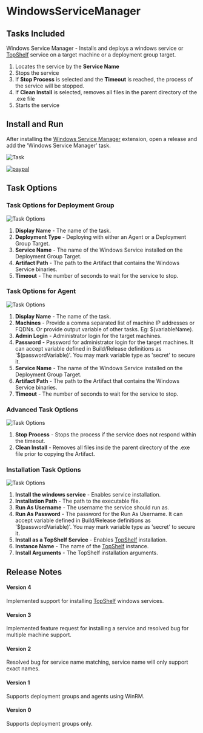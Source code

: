 # WindowsServiceManager

## Tasks Included

Windows Service Manager - Installs and deploys a windows service or [TopShelf](https://github.com/Topshelf/Topshelf) service on a target machine or a deployment group target.

1. Locates the service by the **Service Name**
2. Stops the service
3. If **Stop Process** is selected and the **Timeout** is reached, the process of the service will be stopped.
4. If **Clean Install** is selected, removes all files in the parent directory of the .exe file
5. Starts the service

## Install and Run

After installing the [Windows Service Manager](https://marketplace.visualstudio.com/items?itemName=MDSolutions.WindowsServiceManagerWindowsServiceManager) extension, open a release and add the 'Windows Service Manager' task.

![Task](https://github.com/Dejulia489/WindowsServiceManager/blob/master/Images/Task.png?raw=true "Task")

[![paypal](https://www.paypalobjects.com/en_US/i/btn/btn_donateCC_LG.gif)](https://www.paypal.com/cgi-bin/webscr?cmd=_donations&business=M69DLQ52C5RP2&currency_code=USD&source=url)

## Task Options

### Task Options for Deployment Group

![Task Options](https://github.com/Dejulia489/WindowsServiceManager/blob/master/Images/TaskOptionsDeploymentGroup.png?raw=true "Task Options Deployment Group")

1. **Display Name** - The name of the task.
2. **Deployment Type** - Deploying with either an Agent or a Deployment Group Target.
3. **Service Name** - The name of the Windows Service installed on the Deployment Group Target.
4. **Artifact Path** - The path to the Artifact that contains the Windows Service binaries.
5. **Timeout** - The number of seconds to wait for the service to stop.

### Task Options for Agent

![Task Options](https://github.com/Dejulia489/WindowsServiceManager/blob/master/Images/TaskOptionsAgent.png?raw=true "Task Options Agent")

1. **Display Name** - The name of the task.
2. **Machines** - Provide a comma separated list of machine IP addresses or FQDNs. Or provide output variable of other tasks. Eg: $(variableName).
3. **Admin Login** - Administrator login for the target machines.
4. **Password** - Password for administrator login for the target machines. It can accept variable defined in Build/Release definitions as '$(passwordVariable)'. You may mark variable type as 'secret' to secure it.
5. **Service Name** - The name of the Windows Service installed on the Deployment Group Target.
6. **Artifact Path** - The path to the Artifact that contains the Windows Service binaries.
7. **Timeout** - The number of seconds to wait for the service to stop.

### Advanced Task Options

![Task Options](https://github.com/Dejulia489/WindowsServiceManager/blob/master/Images/TaskOptionsAdvanced.png?raw=true "Advanced Task Options")

1. **Stop Process** - Stops the process if the service does not respond within the timeout.
2. **Clean Install** - Removes all files inside the parent directory of the .exe file prior to copying the Artifact.

### Installation Task Options

![Task Options](https://github.com/Dejulia489/WindowsServiceManager/blob/master/Images/TaskOptionsInstallation.png?raw=true "Installation Task Options")

1. **Install the windows service** - Enables service installation.
2. **Installation Path** - The path to the executable file.
3. **Run As Username** - The username the service should run as.
4. **Run As Password** - The password for the Run As Username. It can accept variable defined in Build/Release definitions as '$(passwordVariable)'. You may mark variable type as 'secret' to secure it.
5. **Install as a TopShelf Service** - Enables [TopShelf](https://github.com/Topshelf/Topshelf) installation.
6. **Instance Name** - The name of the [TopShelf](https://github.com/Topshelf/Topshelf) instance.
7. **Install Arguments** - The TopShelf installation arguments.

## Release Notes

#### Version 4

Implemented support for installing [TopShelf](https://github.com/Topshelf/Topshelf) windows services.

#### Version 3

Implemented feature request for installing a service and resolved bug for multiple machine support.

#### Version 2

Resolved bug for service name matching, service name will only support exact names.

#### Version 1

Supports deployment groups and agents using WinRM.

#### Version 0

Supports deployment groups only.
